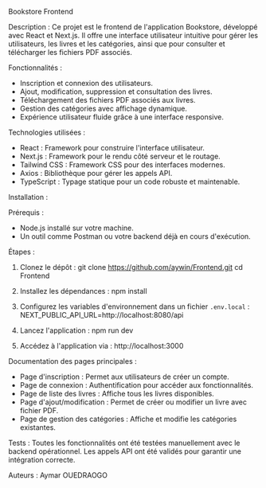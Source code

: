 Bookstore Frontend

Description :
Ce projet est le frontend de l'application Bookstore, développé avec React et Next.js. Il offre une interface utilisateur intuitive pour gérer les utilisateurs, les livres et les catégories, ainsi que pour consulter et télécharger les fichiers PDF associés.

Fonctionnalités :
- Inscription et connexion des utilisateurs.
- Ajout, modification, suppression et consultation des livres.
- Téléchargement des fichiers PDF associés aux livres.
- Gestion des catégories avec affichage dynamique.
- Expérience utilisateur fluide grâce à une interface responsive.

Technologies utilisées :
- React : Framework pour construire l'interface utilisateur.
- Next.js : Framework pour le rendu côté serveur et le routage.
- Tailwind CSS : Framework CSS pour des interfaces modernes.
- Axios : Bibliothèque pour gérer les appels API.
- TypeScript : Typage statique pour un code robuste et maintenable.

Installation :

Prérequis :
- Node.js installé sur votre machine.
- Un outil comme Postman ou votre backend déjà en cours d'exécution.

Étapes :
1. Clonez le dépôt :
   git clone https://github.com/aywin/Frontend.git
   cd Frontend

2. Installez les dépendances :
   npm install

3. Configurez les variables d'environnement dans un fichier `.env.local` :
   NEXT_PUBLIC_API_URL=http://localhost:8080/api

4. Lancez l'application :
   npm run dev

5. Accédez à l'application via :
   http://localhost:3000

Documentation des pages principales :
- Page d'inscription : Permet aux utilisateurs de créer un compte.
- Page de connexion : Authentification pour accéder aux fonctionnalités.
- Page de liste des livres : Affiche tous les livres disponibles.
- Page d'ajout/modification : Permet de créer ou modifier un livre avec fichier PDF.
- Page de gestion des catégories : Affiche et modifie les catégories existantes.

Tests :
Toutes les fonctionnalités ont été testées manuellement avec le backend opérationnel. Les appels API ont été validés pour garantir une intégration correcte.

Auteurs :
Aymar OUEDRAOGO
